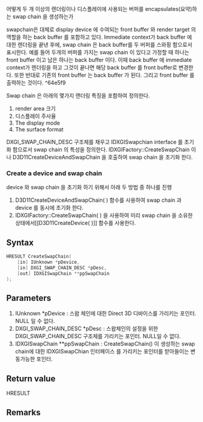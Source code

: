 어떻게 두 개 이상의 렌더링이나 디스플레이에 사용되는 버퍼를 encapsulates(요약)하는 swap chain 을 생성하는가

swapchain은 대체로 display device 에 수여되는 front buffer 와 render target 의 역할을 하는 back buffer 를 포함하고 있다. Immediate context가 back buffer 에 대한 렌더링을 끝낸 후에, swap chain 은 back buffer를 두 버퍼를 스와핑 함으로서 표시한다.
예를 들어 두개의 버퍼를 가지는 swap chain 이 있다고 가정할 때 하나는 front buffer 이고 남은 하나는 back buffer 이다. 이때 back buffer 에 immediate context가 렌더링을 하고 그것이 끝나면 해당 back buffer 를 front buffer로 변경한다. 또한  반대로  기존의 front buffer 는 back buffer 가 된다. 그리고 front buffer 를 출력하는 것이다. ^64e5f9

Swap chain 은 아래의 몇가지 랜더링 특징을 포함하여 정의한다.
1. render area 크기
2. 디스플레이 주사율
3. The display mode
4. The surface format

DXGI_SWAP_CHAIN_DESC 구조체를 채우고 IDXGISwapchian interface 를 초기화 함으로서 swap chain  의 특성을 정의한다.  IDXGIFactory::CreateSwapChain 이나 D3D11CreateDeviceAndSwapChain 을 호출하여 swap chain 을 초기화 한다.

### Create a device and swap chain

 device 와 swap chain 을 초기화 하기 위해서 아래 두 방법 중 하나를 진행
  1.  D3D11CreateDeviceAndSwapChain( ) 함수를 사용하여 swap chain 과 device 를 동시에 초기화 한다. 
  2. IDXGIFactory::CreateSwapChain( ) 을 사용하여 미리  swap chain 을 소유한 상태에서[[D3D11CreateDevice( )]] 함수를 사용한다.

## Syntax

```c++
HRESULT CreateSwapChain(
	[in] IUnknown *pDevice,
	[in] DXGI_SWAP_CHAIN_DESC *pDesc, 
	[out] IDXGISwapChain **ppSwapChain
);
```

## Parameters

1. IUnknown *pDevice : 스왑 체인에 대한 Direct 3D 디바이스를 가리키는 포인터. NULL 일 수 없다.
2. DXGI_SWAP_CHAIN_DESC *pDesc : 스왑체인의 설정을 위한 DXGI_SWAP_CHAIN_DESC 구조체를 가리키는 포인터. NULL일 수 없다.
3. IDXGISwapChain **ppSwapChain : CreateSwapChain() 이 생성하는 swap chain에 대한 IDXGISwapChian 인터페이스 를 가리키는 포인터를 받아들이는 변동가능한 포인터.

## Return value

HRESULT

## Remarks


